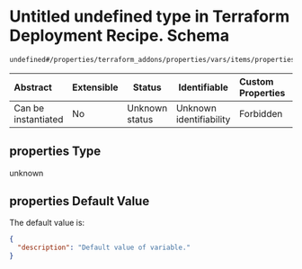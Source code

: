 # Untitled undefined type in Terraform Deployment Recipe. Schema

```txt
undefined#/properties/terraform_addons/properties/vars/items/properties
```




| Abstract            | Extensible | Status         | Identifiable            | Custom Properties | Additional Properties | Access Restrictions | Defined In                                                                |
| :------------------ | ---------- | -------------- | ----------------------- | :---------------- | --------------------- | ------------------- | ------------------------------------------------------------------------- |
| Can be instantiated | No         | Unknown status | Unknown identifiability | Forbidden         | Allowed               | none                | [deployment.schema.json\*](deployment.schema.json "open original schema") |

## properties Type

unknown

## properties Default Value

The default value is:

```json
{
  "description": "Default value of variable."
}
```
